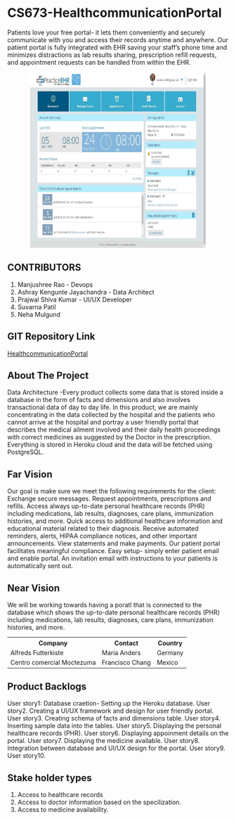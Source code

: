 # CS673-HealthcommunicationPortal

Patients love your free portal- it lets them conveniently and securely communicate with you and access their records anytime and anywhere. Our patient portal is fully integrated with EHR saving your staff’s phone time and minimizes distractions as lab results sharing, prescription refill requests, and appointment requests can be handled from within the EHR.

<p align="center">
  <a href="https://github.com/ashraykengunte/CS673-HealthcommunicationPortal">
    <img src="PortalImage.jpg" alt="Logo" width="400" height="400">
  </a>


## CONTRIBUTORS 
1. Manjushree Rao - Devops
2. Ashray Kengunte Jayachandra - Data Architect
3. Prajwal Shiva Kumar - UI/UX Developer
4. Suvarna Patil
5. Neha Mulgund

## GIT Repository Link
[HealthcommunicationPortal](https://github.com/ManjushreeRao/CS673-HealthcommunicationPortal)

## About The Project
Data Architecture -Every product collects some data that is stored inside a database in the form of facts and dimensions and also involves transactional data of day to day life. In this product, we are mainly concentrating in the data collected by the hospital and the patients who cannot arrive at the hospital and portray a user friendly portal that describes the medical ailment involved and their daily health proceedings with correct medicines as suggested by the Doctor in the prescription. Everything is stored in Heroku cloud and the data will be fetched using PostgreSQL. 

## Far Vision 
  Our goal is make sure we meet the following requirements for the client:
  Exchange secure messages.
  Request appointments, prescriptions and refills.
  Access always up-to-date personal healthcare records (PHR) including medications, lab results, diagnoses, care plans, immunization histories, and more.
  Quick access to additional healthcare information and educational material related to their diagnosis.
  Receive automated reminders, alerts, HIPAA compliance notices, and other important announcements.
  View statements and make payments.
  Our patient portal facilitates meaningful compliance.
  Easy setup- simply enter patient email and enable portal. 
  An invitation email with instructions to your patients is automatically sent out.

## Near Vision
  We will be working towards having a poratl that is connected to the database which shows the up-to-date personal healthcare records (PHR) including medications, lab results,     diagnoses, care plans, immunization histories, and more.
<table>
  <tr>
    <th>Company</th>
    <th>Contact</th>
    <th>Country</th>
  </tr>
  <tr>
    <td>Alfreds Futterkiste</td>
    <td>Maria Anders</td>
    <td>Germany</td>
  </tr>
  <tr>
    <td>Centro comercial Moctezuma</td>
    <td>Francisco Chang</td>
    <td>Mexico</td>
  </tr>
</table>
  
## Product Backlogs
  User story1: Database craetion- Setting up the Heroku database.
  User story2. Creating a UI/UX framework and design for user friendly portal.
  User story3. Creating schema of facts and dimensions table.
  User story4. Inserting sample data into the tables.
  User story5. Displaying the personal healthcare records (PHR).
  User story6. Displaying appoinment details on the portal.
  User story7. Displaying the medicine available.
  User story8. Integration between database and UI/UX design for the portal.
  User story9.
  User story10.

  
## Stake holder types
  1. Access to healthcare records
  2. Access to doctor information based on the specilization.
  3. Access to medicine availability.
  
  


